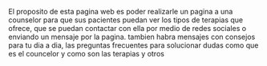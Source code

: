 El proposito de esta pagina web es poder realizarle un pagina a una counselor para que sus pacientes puedan ver los tipos de terapias que ofrece, que se puedan contactar con ella por medio de redes sociales o enviando un mensaje por la pagina. tambien habra mensajes con consejos para tu dia a dia, las preguntas frecuentes para solucionar dudas como que es el councelor y como son las terapias y otros

